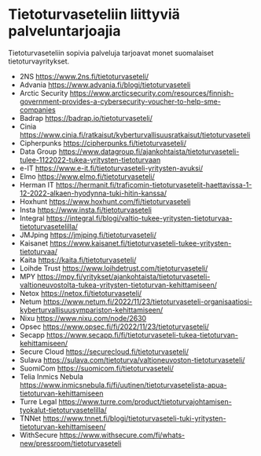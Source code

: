 # Tietoturvaseteliin liittyviä palveluntarjoajia

Tietoturvaseteliin sopivia palveluja tarjoavat monet suomalaiset tietoturvayritykset.

* 2NS <https://www.2ns.fi/tietoturvaseteli/>
* Advania <https://www.advania.fi/blogi/tietoturvaseteli>
* Arctic Security <https://www.arcticsecurity.com/resources/finnish-government-provides-a-cybersecurity-voucher-to-help-sme-companies>
* Badrap <https://badrap.io/tietoturvaseteli/>
* Cinia <https://www.cinia.fi/ratkaisut/kyberturvallisuusratkaisut/tietoturvaseteli>
* Cipherpunks <https://cipherpunks.fi/tietoturvaseteli/>
* Data Group <https://www.datagroup.fi/ajankohtaista/tietoturvaseteli-tulee-1122022-tukea-yritysten-tietoturvaan>
* e-IT <https://www.e-it.fi/tietoturvaseteli-yritysten-avuksi/>
* Elmo <https://www.elmo.fi/tietoturvaseteli/>
* Herman IT <https://hermanit.fi/traficomin-tietoturvasetelit-haettavissa-1-12-2022-alkaen-hyodynna-tuki-hitin-kanssa/>
* Hoxhunt <https://www.hoxhunt.com/fi/tietoturvaseteli>
* Insta <https://www.insta.fi/tietoturvaseteli>
* Integral <https://integral.fi/blogi/valtio-tukee-yritysten-tietoturvaa-tietoturvasetelilla/>
* JMJping <https://jmjping.fi/tietoturvaseteli/>
* Kaisanet <https://www.kaisanet.fi/tietoturvaseteli-tukee-yritysten-tietoturvaa/>
* Kaita <https://kaita.fi/tietoturvaseteli/>
* Loihde Trust <https://www.loihdetrust.com/tietoturvaseteli/>
* MPY <https://mpy.fi/yritykset/ajankohtaista/tietoturvaseteli-valtioneuvostolta-tukea-yritysten-tietoturvan-kehittamiseen/>
* Netox <https://netox.fi/tietoturvaseteli/>
* Netum <https://www.netum.fi/2022/11/23/tietoturvaseteli-organisaatiosi-kyberturvallisuusympariston-kehittamiseen/>
* Nixu <https://www.nixu.com/node/2630>
* Opsec <https://www.opsec.fi/fi/2022/11/23/tietoturvaseteli/>
* Secapp <https://www.secapp.fi/fi/tietoturvaseteli-tukea-tietoturvan-kehittamiseen/>
* Secure Cloud <https://securecloud.fi/tietoturvaseteli/>
* Sulava <https://sulava.com/tietoturva/valtioneuvoston-tietoturvaseteli/>
* SuomiCom <https://suomicom.fi/tietoturvaseteli/>
* Telia Inmics Nebula <https://www.inmicsnebula.fi/fi/uutinen/tietoturvasetelista-apua-tietoturvan-kehittamiseen>
* Turre Legal <https://www.turre.com/product/tietoturvajohtamisen-tyokalut-tietoturvasetelilla/>
* TNNet <https://www.tnnet.fi/blogi/tietoturvaseteli-tuki-yritysten-tietoturvan-kehittamiseen/>
* WithSecure <https://www.withsecure.com/fi/whats-new/pressroom/tietoturvaseteli>
